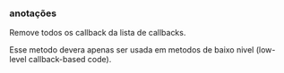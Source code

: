 ### anotações ###

Remove todos os callback da lista de callbacks.

Esse metodo devera apenas ser usada em metodos de baixo nivel (low-level callback-based code).